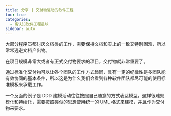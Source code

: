 ```yaml
---
title: 分享 | 交付物驱动的软件工程
toc: true
categories: 
  - 高认知软件工程星球
sidebar: auto
---
```


大部分程序员都讨厌文档类的工作，需要保持文档和实上的一致又特别困难，所以常常逃避文档产出物。

在项目规模非常大或者有正式交付物要求的项目，交付物就非常重要了。

通过标准化交付物可以让各个团队的工作方式趋同，具有一定的纪律性是多团队能有效协同的基本条件，所以这是为什么我们会看到各种软件团队都尽可能的使用标准模板来承载工作。

一个反面的例子是 DDD 建模活动往往按照自己随意的方式表达模型，这样很难规模化和持续化，需要按照类似的思想使用统一的 UML 格式来建模，并且作为交付物来要求。
